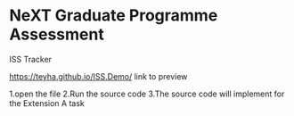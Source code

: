 # NeXT Graduate Programme Assessment
ISS Tracker

https://teyha.github.io/ISS.Demo/ link to preview

1.open the file
2.Run the source code
3.The source code will implement for the Extension A task

